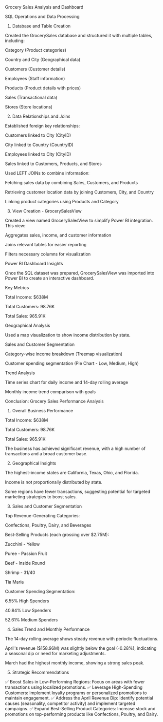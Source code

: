 Grocery Sales Analysis and Dashboard

SQL Operations and Data Processing

1. Database and Table Creation

Created the GrocerySales database and structured it with multiple tables, including:

Category (Product categories)

Country and City (Geographical data)

Customers (Customer details)

Employees (Staff information)

Products (Product details with prices)

Sales (Transactional data)

Stores (Store locations)

2. Data Relationships and Joins

Established foreign key relationships:

Customers linked to City (CityID)

City linked to Country (CountryID)

Employees linked to City (CityID)

Sales linked to Customers, Products, and Stores

Used LEFT JOINs to combine information:

Fetching sales data by combining Sales, Customers, and Products

Retrieving customer location data by joining Customers, City, and Country

Linking product categories using Products and Category

3. View Creation - GrocerySalesView

Created a view named GrocerySalesView to simplify Power BI integration. This view:

Aggregates sales, income, and customer information

Joins relevant tables for easier reporting

Filters necessary columns for visualization

Power BI Dashboard Insights

Once the SQL dataset was prepared, GrocerySalesView was imported into Power BI to create an interactive dashboard.

Key Metrics

Total Income: $638M

Total Customers: 98.76K

Total Sales: 965.91K

Geographical Analysis

Used a map visualization to show income distribution by state.

Sales and Customer Segmentation

Category-wise income breakdown (Treemap visualization)

Customer spending segmentation (Pie Chart - Low, Medium, High)

Trend Analysis

Time series chart for daily income and 14-day rolling average

Monthly income trend comparison with goals

Conclusion: Grocery Sales Performance Analysis

1. Overall Business Performance

Total Income: $638M

Total Customers: 98.76K

Total Sales: 965.91K

The business has achieved significant revenue, with a high number of transactions and a broad customer base.

2. Geographical Insights

The highest-income states are California, Texas, Ohio, and Florida.

Income is not proportionally distributed by state.

Some regions have fewer transactions, suggesting potential for targeted marketing strategies to boost sales.

3. Sales and Customer Segmentation

Top Revenue-Generating Categories:

Confections, Poultry, Dairy, and Beverages

Best-Selling Products (each grossing over $2.75M):

Zucchini - Yellow

Puree - Passion Fruit

Beef - Inside Round

Shrimp - 31/40

Tia Maria

Customer Spending Segmentation:

6.55% High Spenders

40.84% Low Spenders

52.61% Medium Spenders

4. Sales Trend and Monthly Performance

The 14-day rolling average shows steady revenue with periodic fluctuations.

April's revenue ($158.96M) was slightly below the goal (-0.28%), indicating a seasonal dip or need for marketing adjustments.

March had the highest monthly income, showing a strong sales peak.

5. Strategic Recommendations

✅ Boost Sales in Low-Performing Regions: Focus on areas with fewer transactions using localized promotions.
✅ Leverage High-Spending Customers: Implement loyalty programs or personalized promotions to maintain engagement.
✅ Address the April Revenue Dip: Identify potential causes (seasonality, competitor activity) and implement targeted campaigns.
✅ Expand Best-Selling Product Categories: Increase stock and promotions on top-performing products like Confections, Poultry, and Dairy.
